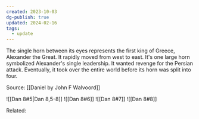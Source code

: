 ```yaml
---
created: 2023-10-03
dg-publish: true
updated: 2024-02-16
tags:
  - update
---
```

The single horn between its eyes represents the first king of Greece, Alexander the Great. It rapidly moved from west to east. It's one large horn symbolized Alexander's single leadership. It wanted revenge for the Persian attack. Eventually, it took over the entire world before its horn was split into four.

Source: [[Daniel by John F Walvoord]]

![[Dan 8#5|Dan 8,5-8]] ![[Dan 8#6]] ![[Dan 8#7]] ![[Dan 8#8]]


Related:
